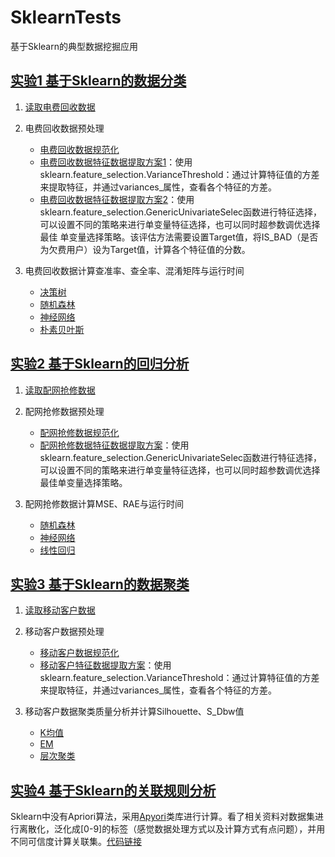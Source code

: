 # SklearnTests
基于Sklearn的典型数据挖掘应用

## [实验1 基于Sklearn的数据分类](https://github.com/dlvguo/SklearnTests/tree/master/Test1)

1. [读取电费回收数据](https://github.com/dlvguo/SklearnTests/blob/master/Test1/test1-1.py)
2. 电费回收数据预处理

   - [电费回收数据规范化](https://github.com/dlvguo/SklearnTests/blob/master/Test1/test1-2a.py)
   - [电费回收数据特征数据提取方案1](https://github.com/dlvguo/SklearnTests/blob/master/Test1/test1-2b1.py)：使用sklearn.feature_selection.VarianceThreshold：通过计算特征值的方差来提取特征，并通过variances_属性，查看各个特征的方差。
   - [电费回收数据特征数据提取方案2](https://github.com/dlvguo/SklearnTests/blob/master/Test1/test1-2b2.py)：使用sklearn.feature_selection.GenericUnivariateSelec函数进行特征选择，可以设置不同的策略来进行单变量特征选择，也可以同时超参数调优选择最佳	单变量选择策略。该评估方法需要设置Target值，将IS_BAD（是否为欠费用户）设为Target值，计算各个特征值的分数。

3. 电费回收数据计算查准率、查全率、混淆矩阵与运行时间

   - [决策树](https://github.com/dlvguo/SklearnTests/blob/master/Test1/test1-3-1.py)
   - [随机森林](https://github.com/dlvguo/SklearnTests/blob/master/Test1/test1-3-2.py)
   - [神经网络](https://github.com/dlvguo/SklearnTests/blob/master/Test1/test1-3-3.py)
   - [朴素贝叶斯](https://github.com/dlvguo/SklearnTests/blob/master/Test1/test1-3-4.py)

## [实验2  基于Sklearn的回归分析](https://github.com/dlvguo/SklearnTests/tree/master/Test2)

1.  [读取配网抢修数据](https://github.com/dlvguo/SklearnTests/blob/master/Test2/test2-1.py)
2. 配网抢修数据预处理

   - [配网抢修数据规范化](https://github.com/dlvguo/SklearnTests/blob/master/Test2/test2-2a.py)
   - [配网抢修数据特征数据提取方案](https://github.com/dlvguo/SklearnTests/blob/master/Test2/test2-2b.py)：使用sklearn.feature_selection.GenericUnivariateSelec函数进行特征选择，可以设置不同的策略来进行单变量特征选择，也可以同时超参数调优选择最佳单变量选择策略。
3. 配网抢修数据计算MSE、RAE与运行时间

   - [随机森林](https://github.com/dlvguo/SklearnTests/blob/master/Test2/test2-3-1.py)
   - [神经网络](https://github.com/dlvguo/SklearnTests/blob/master/Test2/test2-3-2.py)
   - [线性回归](https://github.com/dlvguo/SklearnTests/blob/master/Test2/test2-3-3.py)

## [实验3  基于Sklearn的数据聚类](https://github.com/dlvguo/SklearnTests/tree/master/Test3)

1.  [读取移动客户数据](https://github.com/dlvguo/SklearnTests/blob/master/Test3/test3-1.py)

2. 移动客户数据预处理

   - [移动客户数据规范化](https://github.com/dlvguo/SklearnTests/blob/master/Test3/test3-2a.py)
   - [移动客户特征数据提取方案](https://github.com/dlvguo/SklearnTests/blob/master/Test3/test3-2b.py)：使用sklearn.feature_selection.VarianceThreshold：通过计算特征值的方差来提取特征，并通过variances_属性，查看各个特征的方差。

3. 移动客户数据聚类质量分析并计算Silhouette、S_Dbw值

   - [K均值](https://github.com/dlvguo/SklearnTests/blob/master/Test3/test3-3-1.py)
   - [EM](https://github.com/dlvguo/SklearnTests/blob/master/Test3/test3-3-2.py)
   - [层次聚类](https://github.com/dlvguo/SklearnTests/blob/master/Test3/test3-3-3.py)

## [实验4 基于Sklearn的关联规则分析](https://github.com/dlvguo/SklearnTests/tree/master/Test4)

Sklearn中没有Apriori算法，采用[Apyori](https://github.com/ymoch/apyori)类库进行计算。看了相关资料对数据集进行离散化，泛化成[0-9]的标签（感觉数据处理方式以及计算方式有点问题），并用不同可信度计算关联集。[代码链接](https://github.com/dlvguo/SklearnTests/blob/master/Test4/test4.py)
